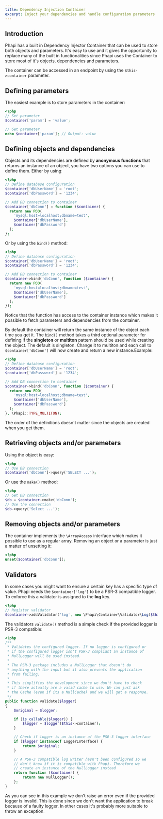 ```yaml
---
title: Dependency Injection Container
excerpt: Inject your dependencies and handle configuration parameters
---
```


## Introduction
Phapi has a built in Dependency Injector Container that can be used to store both objects and parameters. It's easy to use and it gives the opportunity to replace many of the built in functionalities since Phapi uses the Container to store most of it's objects, dependencies and parameters.

The container can be accessed in an endpoint by using the <code>$this->container</code> parameter.

## Defining parameters
The easiest example is to store parameters in the container:
```php
<?php
// Set parameter
$container['param'] = 'value';

// Get parameter
echo $container['param']; // Output: value
```

## Defining objects and dependencies
Objects and its dependencies are defined by **anonymous functions** that returns an instance of an object, you have two options you can use to define them. Either by using:
```php
<?php
// Define database configuration
$container['dbUserName'] = 'root';
$container['dbPassword'] = '1234';

// Add DB connection to container
$container['dbConn'] = function ($container) {
  return new PDO(
    'mysql:host=localhost;dbname=test',
    $container['dbUserName'],
    $container['dbPassword']
  );
};
```

Or by using the <code>bind()</code> method:

```php
<?php
// Define database configuration
$container['dbUserName'] = 'root';
$container['dbPassword'] = '1234';

// Add DB connection to container
$container->bind('dbConn', function ($container) {
  return new PDO(
    'mysql:host=localhost;dbname=test',
    $container['dbUserName'],
    $container['dbPassword']
  );
});
```

Notice that the function has access to the container instance which makes it possible to fetch parameters and dependencies from the container.

By default the container will return the same instance of the object each time you get it. The <code>bind()</code> method takes a third optional parameter for defining if the **singleton** or **multiton** pattern should be used while creating the object. The default is singleton. Change it to multiton and each call to <code>$container['dbConn']</code> will now create and return a new instance.Example:

```php
<?php
// Define database configuration
$container['dbUserName'] = 'root';
$container['dbPassword'] = '1234';

// Add DB connection to container
$container->bind('dbConn', function ($container) {
  return new PDO(
    'mysql:host=localhost;dbname=test',
    $container['dbUserName'],
    $container['dbPassword']
  );
}, \Phapi::TYPE_MULTITON);
```

The order of the definitions doesn't matter since the objects are created when you get them.

## Retrieving objects and/or parameters
Using the object is easy:
```php
<?php
// Use DB connection
$container['dbConn']->query('SELECT ...');
```

Or use the <code>make()</code> method:
```php
<?php
// Get DB connection
$db = $container->make('dbConn');
// Use the connection
$db->query('Select ...');
```

## Removing objects and/or parameters
The container implements the <code>\ArrayAccess</code> interface which makes it possible to use as a regular array. Removing an object or a parameter is just a matter of unsetting it:

```php
<?php
unset($container['dbConn']);
```

## Validators
In some cases you might want to ensure a certain key has a specific type of value. Phapi needs the <code>$container['log']</code> to be a PSR-3 compatible logger. To enforce this a validator is assigned to the **log** key.

```php
<?php
// Register validator
$container->addValidator('log', new \Phapi\Container\Validator\Log($this));
```

The validators <code>validate()</code> method is a simple check if the provided logger is PSR-3 compatible:

```php
<?php
/**
 * Validates the configured logger. If no logger is configured or
 * if the configured logger isn't PSR-3 compliant an instance of
 * NullLogger will be used instead.
 *
 * The PSR-3 package includes a NullLogger that doesn't do
 * anything with the input but it also prevents the application
 * from failing.
 *
 * This simplifies the development since we don't have to check
 * if there actually are a valid cache to use. We can just ask
 * the Cache (even if its a NullCache) and we will get a response.
 */
public function validate($logger)
{
    $original = $logger;

    if (is_callable($logger)) {
        $logger = $logger($this->container);
    }

    // Check if logger is an instance of the PSR-3 logger interface
    if ($logger instanceof LoggerInterface) {
        return $original;
    }

    // A PSR-3 compatible log writer hasn't been configured so we
    // don't know if it is compatible with Phapi. Therefore we
    // create an instance of the NullLogger instead
    return function ($container) {
        return new NullLogger();
    };
}
```

As you can see in this example we don't raise an error even if the provided logger is invalid. This is done since we don't want the application to break because of a faulty logger. In other cases it's probably more suitable to throw an exception.
